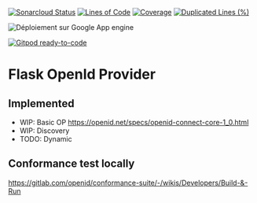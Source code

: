 [![Sonarcloud Status](https://sonarcloud.io/api/project_badges/measure?project=tom333_flask-op&metric=alert_status)](https://sonarcloud.io/dashboard?id=tom333_flask-op) [![Lines of Code](https://sonarcloud.io/api/project_badges/measure?project=tom333_flask-op&metric=ncloc)](https://sonarcloud.io/dashboard?id=tom333_flask-op) [![Coverage](https://sonarcloud.io/api/project_badges/measure?project=tom333_flask-op&metric=coverage)](https://sonarcloud.io/dashboard?id=tom333_flask-op) [![Duplicated Lines (%)](https://sonarcloud.io/api/project_badges/measure?project=tom333_flask-op&metric=duplicated_lines_density)](https://sonarcloud.io/dashboard?id=tom333_flask-op)  

![Déploiement sur Google App engine](https://github.com/tom333/flask-op/actions/workflows/appengine.yml/badge.svg)


[![Gitpod ready-to-code](https://img.shields.io/badge/Gitpod-ready--to--code-blue?logo=gitpod)](https://gitpod.io/#https://github.com/tom333/flask-op)


# Flask OpenId Provider


## Implemented
- WIP: Basic OP https://openid.net/specs/openid-connect-core-1_0.html
- WIP: Discovery
- TODO: Dynamic 
  


## Conformance test locally
https://gitlab.com/openid/conformance-suite/-/wikis/Developers/Build-&-Run
